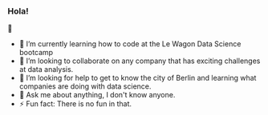 ### Hola!

🦚
- 🌱 I’m currently learning how to code at the Le Wagon Data Science bootcamp
- 👯 I’m looking to collaborate on any company that has exciting challenges at data analysis.
- 🤔 I’m looking for help to get to know the city of Berlin and learning what companies are doing with data science.
- 💬 Ask me about anything, I don't know anyone.
- ⚡ Fun fact: There is no fun in that.
<!-- Use this for text I dont want to display

